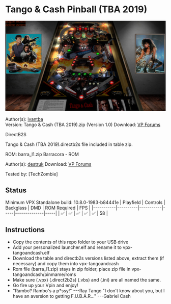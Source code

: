 # Tango & Cash Pinball (TBA 2019)

![Table Preview](../../images/vpx-tango-cash-preview.jpg)

Author(s): [ivantba](https://www.vpforums.org/index.php?showuser=123858)  
Version:  Tango & Cash (TBA 2019).zip (Version 1.0)
Download:  [VP Forums](https://www.vpforums.org/index.php?app=downloads&showfile=16281)

DirectB2S

Tango & Cash (TBA 2019).directb2s file included in table zip.

ROM: barra_l1.zip
Barracora - ROM

Author(s): [destruk](https://www.vpforums.org/index.php?showuser=5)
Download:  [VP Forums](https://www.vpforums.org/index.php?app=downloads&showfile=127)

Tested by:
[TechZombie]

## Status 

Minimum VPX Standalone build: 10.8.0-1983-b84441e
| Playfield | Controls | Backglass | DMD | ROM Required | FPS | 
|-----------|----------|-----------|-----|--------------|-----|
| :white_check_mark: | :white_check_mark: | :white_check_mark: | :white_check_mark: | :white_check_mark: | 58 |

## Instructions

- Copy the contents of this repo folder to your USB drive
- Add your personalized launcher.elf and rename it to vpx-tangoandcash.elf
- Download the table and directb2s versions listed above, extract them (if necessary) and copy them into vpx-tangoandcash
- Rom file (barra_l1.zip) stays in zip folder, place zip file in vpx-tangoandcash/pinmame/roms
- Make sure (.vpx) (.direct2b2s) (.vbs) and (.ini) are all named the same. 
- Go fire up your Vpin and enjoy!
- "Rambo? Rambo's a p*ssy!" ---Ray Tango     "I don't know about you, but I have an aversion to getting F.U.B.A.R..." ---Gabriel Cash 

